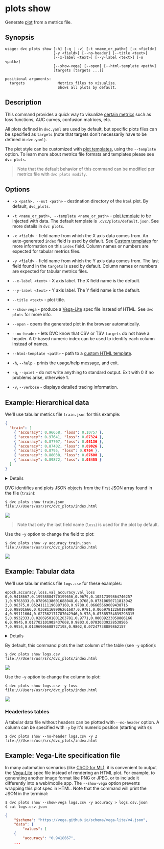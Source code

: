 # plots show

Generate [plot](/doc/command-reference/plots) from a metrics file.

## Synopsis

```usage
usage: dvc plots show [-h] [-q | -v] [-t <name_or_path>] [-x <field>]
                      [-y <field>] [--no-header] [--title <text>]
                      [--x-label <text>] [--y-label <text>] [-o <path>]
                      [--show-vega] [--open] [--html-template <path>]
                      [targets [targets ...]]

positional arguments:
  targets               Metrics files to visualize.
                        Shows all plots by default.
```

## Description

This command provides a quick way to visualize
[certain metrics](/doc/command-reference/plots#supported-file-formats) such as
loss functions, AUC curves, confusion matrices, etc.

All plots defined in `dvc.yaml` are used by default, but specific plots files
can be specified as `targets` (note that targets don't necessarily have to be
defined in `dvc.yaml`).

The plot style can be customized with
[plot templates](/doc/command-reference/plots#plot-templates), using the
`--template` option. To learn more about metrics file formats and templates
please see `dvc plots`.

> Note that the default behavior of this command can be modified per metrics
> file with `dvc plots modify`.

## Options

- `-o <path>, --out <path>` - destination directory of the `html` plot. By
  default, `dvc_plots`.

- `-t <name_or_path>, --template <name_or_path>` -
  [plot template](/doc/command-reference/plots#plot-templates) to be injected
  with data. The default template is `.dvc/plots/default.json`. See more details
  in `dvc plots`.

- `-x <field>` - field name from which the X axis data comes from. An
  auto-generated `index` field is used by default. See
  [Custom templates](/doc/command-reference/plots#custom-templates) for more
  information on this `index` field. Column names or numbers are expected for
  tabular metrics files.

- `-y <field>` - field name from which the Y axis data comes from. The last
  field found in the `targets` is used by default. Column names or numbers are
  expected for tabular metrics files.

- `--x-label <text>` - X axis label. The X field name is the default.

- `--y-label <text>` - Y axis label. The Y field name is the default.

- `--title <text>` - plot title.

- `--show-vega` - produce a [Vega-Lite](https://vega.github.io/vega-lite/) spec
  file instead of HTML. See `dvc plots` for more info.

- `--open` - opens the generated plot in the browser automatically.

- `--no-header` - lets DVC know that CSV or TSV `targets` do not have a header.
  A 0-based numeric index can be used to identify each column instead of names.

- `--html-template <path>` - path to a
  [custom HTML template](/doc/command-reference/plots#html-templates).

- `-h`, `--help` - prints the usage/help message, and exit.

- `-q`, `--quiet` - do not write anything to standard output. Exit with 0 if no
  problems arise, otherwise 1.

- `-v`, `--verbose` - displays detailed tracing information.

## Example: Hierarchical data

We'll use tabular metrics file `train.json` for this example:

```json
{
  "train": [
    { "accuracy": 0.96658, "loss": 0.10757 },
    { "accuracy": 0.97641, "loss": 0.07324 },
    { "accuracy": 0.87707, "loss": 0.08136 },
    { "accuracy": 0.87402, "loss": 0.09026 },
    { "accuracy": 0.8795, "loss": 0.0764 },
    { "accuracy": 0.88038, "loss": 0.07608 },
    { "accuracy": 0.89872, "loss": 0.08455 }
  ]
}
```

<details>

### Expand for YAML format

Here's a corresponding `train.yaml` metrics file:

```yaml
train:
  - accuracy: 0.96658
    loss: 0.10757
  - accuracy: 0.97641
    loss: 0.07324
  - accuracy: 0.87707
    loss: 0.08136
  - accuracy: 0.87402
    loss: 0.09026
```

</details>

DVC identifies and plots JSON objects from the first JSON array found in the
file (`train`):

```dvc
$ dvc plots show train.json
file:///Users/usr/src/dvc_plots/index.html
```

![](/img/plots_show_json.svg)

> Note that only the last field name (`loss`) is used for the plot by default.

Use the `-y` option to change the field to plot:

```dvc
$ dvc plots show -y accuracy train.json
file:///Users/usr/src/dvc_plots/index.html
```

![](/img/plots_show_json_field.svg)

## Example: Tabular data

We'll use tabular metrics file `logs.csv` for these examples:

```
epoch,accuracy,loss,val_accuracy,val_loss
0,0.9418667,0.19958884770199656,0.9679,0.10217399864746257
1,0.9763333,0.07896138601688048,0.9768,0.07310650711813942
2,0.98375,0.05241111190887168,0.9788,0.06665669009438716
3,0.98801666,0.03681169906261687,0.9781,0.06697812260198989
4,0.99111664,0.027362171787042946,0.978,0.07385754839298315
5,0.9932333,0.02069501801203781,0.9771,0.08009233058886166
6,0.9945,0.017702101902437668,0.9803,0.07830339228538505
7,0.9954,0.01396906608727198,0.9802,0.07247738889862157
```

<details>

### Expand for TSV format

Here's a corresponding `train.tsv` metrics file:

```
epoch    accuracy    loss    val_accuracy    val_loss
0    0.9418667    0.19958884770199656     0.9679    0.10217399864746257
1    0.9763333    0.07896138601688048     0.9768    0.07310650711813942
2    0.98375      0.05241111190887168     0.9788    0.06665669009438716
3    0.988016     0.03681169906261687     0.9781    0.06697812260198989
4    0.991116     0.027362171787042946    0.978     0.07385754839298315
5    0.9932333    0.02069501801203781     0.9771    0.08009233058886166
6    0.9945       0.017702101902437668    0.9803    0.07830339228538505
7    0.9954       0.01396906608727198     0.9802    0.07247738889862157
```

</details>

By default, this command plots the last column of the table (see `-y` option):

```dvc
$ dvc plots show logs.csv
file:///Users/usr/src/dvc_plots/index.html
```

![](/img/plots_show.svg)

Use the `-y` option to change the column to plot:

```dvc
$ dvc plots show logs.csv -y loss
file:///Users/usr/src/dvc_plots/index.html
```

![](/img/plots_show_field.svg)

### Headerless tables

A tabular data file without headers can be plotted with `--no-header` option. A
column can be specified with `-y` by it's numeric position (starting with `0`):

```dvc
$ dvc plots show --no-header logs.csv -y 2
file:///Users/usr/src/dvc_plots/index.html
```

## Example: Vega-Lite specification file

In many automation scenarios (like
[CI/CD for ML](/doc/use-cases/ci-cd-for-machine-learning)), it is convenient to
output the [Vega-Lite](https://vega.github.io/vega-lite/) spec file instead of
rendering an HTML plot. For example, to generating another image format like PNG
or JPEG, or to include it differently into a web/mobile app. The `--show-vega`
option prevents wrapping this plot spec in HTML. Note that the command will
print the JSON in the terminal:

```dvc
$ dvc plots show --show-vega logs.csv -y accuracy > logs.csv.json
$ cat logs.csv.json
```

```json
{
    "$schema": "https://vega.github.io/schema/vega-lite/v4.json",
    "data": {
        "values": [
    {
        "accuracy": "0.9418667",
    ...
```
